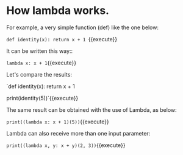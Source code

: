 # How lambda works.


For example, a very simple function (def) like the one below:

`def identity(x):
    return x + 1
`{{execute}}

It can be written this way::

`lambda x: x + 1`{{execute}}

Let's compare the results:

`def identity(x):
    return x + 1

print(identity(5))`{{execute}}

The same result can be obtained with the use of Lambda, as below:

`print((lambda x: x + 1)(5))`{{execute}}

Lambda can also receive more than one input parameter:

`print((lambda x, y: x + y)(2, 3))`{{execute}}
